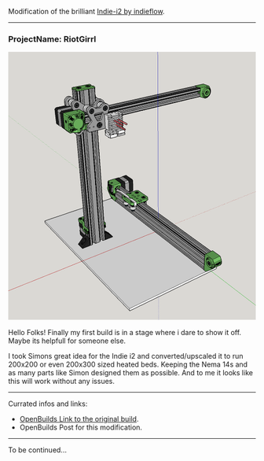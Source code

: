 Modification of the brilliant [Indie-i2 by indieflow](https://github.com/indieflow/Indie-i2).

---
### ProjectName: RiotGirrl

![Sketch](https://github.com/dieideeistgut/Indie-i2/blob/master/images/Sketch.png?raw=true)

Hello Folks! Finally my first build is in a stage where i dare to show it off. Maybe its helpfull for someone else.

I took Simons great idea for the Indie i2 and converted/upscaled it to run 200x200 or even 200x300 sized heated beds. Keeping the Nema 14s and as many parts like Simon designed them as possible. And to me it looks like this will work without any issues.

---

Currated infos and links:

* [OpenBuilds Link to the original build](http://openbuilds.org/builds/indie-i2.1976/).
* OpenBuilds Post for this modification.

---

To be continued...